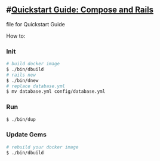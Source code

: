 #[Quickstart Guide: Compose and Rails](https://docs.docker.com/compose/rails/)
--------------------------------

file for Quickstart Guide

How to:

### Init

```sh
# build docker image
$ ./bin/dbuild
# rails new
$ ./bin/dnew
# replace database.yml
$ mv database.yml config/database.yml
```

### Run

```sh
$ ./bin/dup
```

### Update Gems

```sh
# rebuild your docker image
$ ./bin/dbuild
```
